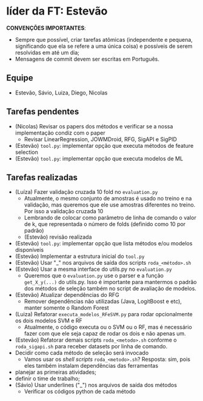 # líder da FT: Estevão

**CONVENÇÕES IMPORTANTES**: 

- Sempre que possível, criar tarefas atômicas (independente e pequena, significando que ela se refere a uma única coisa) e possíveis de serem resolvidas em até um dia;
- Mensagens de commit devem ser escritas em Português.

## Equipe

- Estevão, Sávio, Luiza, Diego, Nicolas

## Tarefas pendentes
- (Nicolas) Revisar os papers dos métodos e verificar se a nossa implementação condiz com o paper
    - Revisar LinearRegression, JOWMDroid, RFG, SigAPI e SigPID
- (Estevão) `tool.py`: implementar opção que executa métodos de feature selection
- (Estevão) `tool.py`: implementar opção que executa modelos de ML

## Tarefas realizadas
- (Luíza) Fazer validação cruzada 10 fold no `evaluation.py`
    - Atualmente, o mesmo conjunto de amostras é usado no treino e na validação, mas queremos que ele use amostras diferentes no treino. Por isso a validação cruzada 10
    - Lembrando de colocar como parâmetro de linha de comando o valor de k, que representada o número de folds (definido como 10 por padrão)
    - (Estevão) revisão realizada
- (Estevão) `tool.py`: implementar opção que lista métodos e/ou modelos disponíveis
- (Estevão) Implementar a estrutura inicial do `tool.py`
- (Estevão) Usar "_" nos arquivos de saída dos scripts `roda_<método>.sh`
- (Estevão) Usar a mesma interface do utils.py no `evaluation.py`
    - Queremos que o `evaluation.py` use o parser e a função `get_X_y(...)` do utils.py. Isso é importante para mantermos o padrão dos métodos de seleção também no script de avaliação de modelos.
- (Estevão) Atualizar dependências do RFG
    -  Remover dependências não utilizadas (Java, LogitBoost e etc), manter somente o Random Forest
- (Luiza) Refatorar `executa_modelos_RFeSVM.py` para rodar opcionalmente os dois modelos SVM e RF
    - Atualmente, o código executa ou o SVM ou o RF, mas é necessário fazer com que ele seja capaz de rodar os dois e não apenas um.
- (Estevão) Refatorar demais scripts `roda_<metodo>.sh` conforme o `roda_sigapi.sh` para receber datasets por linha de comando.
- Decidir como cada método de seleção será invocado
    - Vamos usar os _shell scripts_ `roda_<metodo>.sh`? Resposta: sim, pois eles também instalam dependências das ferramentas
- planejar as primeiras atividades;
- definir o time de trabalho;
- (Sávio) Usar underlines ("\_") nos arquivos de saída dos métodos
    - Verificar os códigos python de cada método
